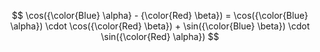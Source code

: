 $$
\cos({\color{Blue} \alpha} - {\color{Red} \beta}) = \cos({\color{Blue} \alpha}) \cdot \cos({\color{Red} \beta}) + \sin({\color{Blue} \beta}) \cdot \sin({\color{Red} \alpha})
$$
